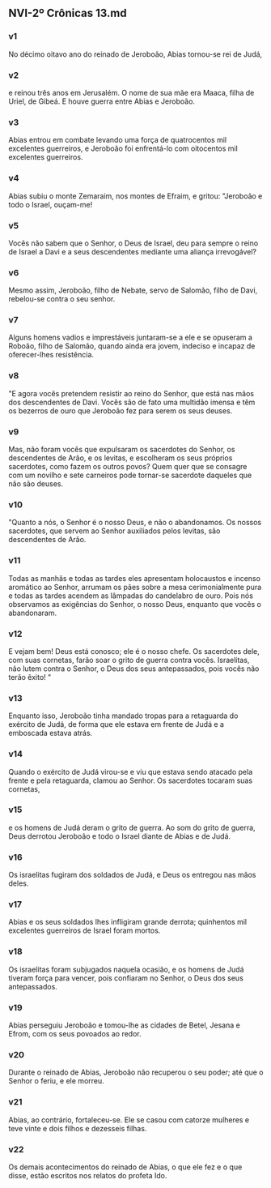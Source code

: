 ## NVI-2º Crônicas 13.md
### v1
 No décimo oitavo ano do reinado de Jeroboão, Abias tornou-se rei de Judá,
### v2
 e reinou três anos em Jerusalém. O nome de sua mãe era Maaca, filha de Uriel, de Gibeá. E houve guerra entre Abias e Jeroboão.
### v3
 Abias entrou em combate levando uma força de quatrocentos mil excelentes guerreiros, e Jeroboão foi enfrentá-lo com oitocentos mil excelentes guerreiros.
### v4
 Abias subiu o monte Zemaraim, nos montes de Efraim, e gritou: "Jeroboão e todo o Israel, ouçam-me!
### v5
 Vocês não sabem que o Senhor, o Deus de Israel, deu para sempre o reino de Israel a Davi e a seus descendentes mediante uma aliança irrevogável?
### v6
 Mesmo assim, Jeroboão, filho de Nebate, servo de Salomão, filho de Davi, rebelou-se contra o seu senhor.
### v7
 Alguns homens vadios e imprestáveis juntaram-se a ele e se opuseram a Roboão, filho de Salomão, quando ainda era jovem, indeciso e incapaz de oferecer-lhes resistência.
### v8
 "E agora vocês pretendem resistir ao reino do Senhor, que está nas mãos dos descendentes de Davi. Vocês são de fato uma multidão imensa e têm os bezerros de ouro que Jeroboão fez para serem os seus deuses.
### v9
 Mas, não foram vocês que expulsaram os sacerdotes do Senhor, os descendentes de Arão, e os levitas, e escolheram os seus próprios sacerdotes, como fazem os outros povos? Quem quer que se consagre com um novilho e sete carneiros pode tornar-se sacerdote daqueles que não são deuses.
### v10
 "Quanto a nós, o Senhor é o nosso Deus, e não o abandonamos. Os nossos sacerdotes, que servem ao Senhor auxiliados pelos levitas, são descendentes de Arão.
### v11
 Todas as manhãs e todas as tardes eles apresentam holocaustos e incenso aromático ao Senhor, arrumam os pães sobre a mesa cerimonialmente pura e todas as tardes acendem as lâmpadas do candelabro de ouro. Pois nós observamos as exigências do Senhor, o nosso Deus, enquanto que vocês o abandonaram.
### v12
 E vejam bem! Deus está conosco; ele é o nosso chefe. Os sacerdotes dele, com suas cornetas, farão soar o grito de guerra contra vocês. Israelitas, não lutem contra o Senhor, o Deus dos seus antepassados, pois vocês não terão êxito! "
### v13
 Enquanto isso, Jeroboão tinha mandado tropas para a retaguarda do exército de Judá, de forma que ele estava em frente de Judá e a emboscada estava atrás.
### v14
 Quando o exército de Judá virou-se e viu que estava sendo atacado pela frente e pela retaguarda, clamou ao Senhor. Os sacerdotes tocaram suas cornetas,
### v15
 e os homens de Judá deram o grito de guerra. Ao som do grito de guerra, Deus derrotou Jeroboão e todo o Israel diante de Abias e de Judá.
### v16
 Os israelitas fugiram dos soldados de Judá, e Deus os entregou nas mãos deles.
### v17
 Abias e os seus soldados lhes infligiram grande derrota; quinhentos mil excelentes guerreiros de Israel foram mortos.
### v18
 Os israelitas foram subjugados naquela ocasião, e os homens de Judá tiveram força para vencer, pois confiaram no Senhor, o Deus dos seus antepassados.
### v19
 Abias perseguiu Jeroboão e tomou-lhe as cidades de Betel, Jesana e Efrom, com os seus povoados ao redor.
### v20
 Durante o reinado de Abias, Jeroboão não recuperou o seu poder; até que o Senhor o feriu, e ele morreu.
### v21
 Abias, ao contrário, fortaleceu-se. Ele se casou com catorze mulheres e teve vinte e dois filhos e dezesseis filhas.
### v22
 Os demais acontecimentos do reinado de Abias, o que ele fez e o que disse, estão escritos nos relatos do profeta Ido.
